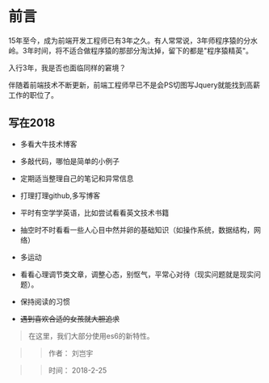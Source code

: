 # 前言


15年至今，成为前端开发工程师已有3年之久。有人常常说，3年师程序猿的分水岭。3年时间，将不适合做程序猿的那部分淘汰掉，留下的都是"程序猿精英"。

入行3年，我是否也面临同样的窘境？

伴随着前端技术不断更新，前端工程师早已不是会PS切图写Jquery就能找到高薪工作的职位了。


## 写在2018

* 多看大牛技术博客

* 多敲代码，哪怕是简单的小例子

* 定期适当整理自己的笔记和异常信息

* 打理打理github,多写博客

* 平时有空学学英语，比如尝试看看英文技术书籍

* 抽空时不时看看一些人心目中然并卵的基础知识（如操作系统，数据结构，网络）

* 多运动

* 看看心理调节类文章，调整心态，别怄气，平常心对待（现实问题就是现实问题）。

* 保持阅读的习惯

* ~~遇到喜欢合适的女孩就大胆追求~~





> 在这里，我们大部分使用es6的新特性。

>> 作者： 刘岂宇

>> 时间： 2018-2-25

